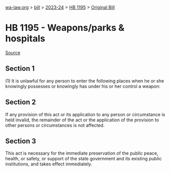[wa-law.org](/) > [bill](/bill/) > [2023-24](/bill/2023-24/) > [HB 1195](/bill/2023-24/hb/1195/) > [Original Bill](/bill/2023-24/hb/1195/1/)

# HB 1195 - Weapons/parks & hospitals

[Source](http://lawfilesext.leg.wa.gov/biennium/2023-24/Pdf/Bills/House%20Bills/1195.pdf)

## Section 1
(1) It is unlawful for any person to enter the following places when he or she knowingly possesses or knowingly has under his or her control a weapon:

## Section 2
If any provision of this act or its application to any person or circumstance is held invalid, the remainder of the act or the application of the provision to other persons or circumstances is not affected.

## Section 3
This act is necessary for the immediate preservation of the public peace, health, or safety, or support of the state government and its existing public institutions, and takes effect immediately.
